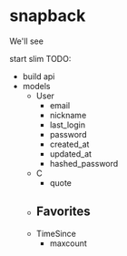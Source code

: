 # snapback
We'll see

start slim
TODO:
- build api
- models
  - User
    - email
    - nickname
    - last_login
    - password
    - created_at
    - updated_at
    - hashed_password
  - C
    - quote
  - Favorites
    - 
  - TimeSince
    - maxcount